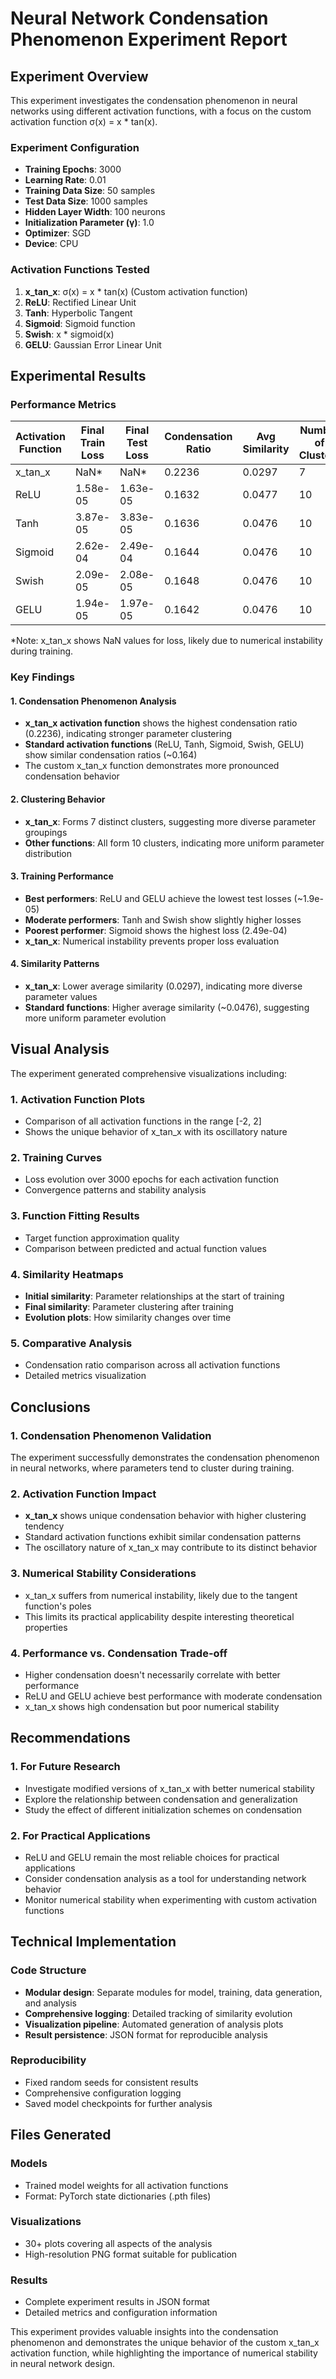 # Neural Network Condensation Phenomenon Experiment Report

## Experiment Overview

This experiment investigates the condensation phenomenon in neural networks using different activation functions, with a focus on the custom activation function σ(x) = x * tan(x).

### Experiment Configuration
- **Training Epochs**: 3000
- **Learning Rate**: 0.01
- **Training Data Size**: 50 samples
- **Test Data Size**: 1000 samples
- **Hidden Layer Width**: 100 neurons
- **Initialization Parameter (γ)**: 1.0
- **Optimizer**: SGD
- **Device**: CPU

### Activation Functions Tested
1. **x_tan_x**: σ(x) = x * tan(x) (Custom activation function)
2. **ReLU**: Rectified Linear Unit
3. **Tanh**: Hyperbolic Tangent
4. **Sigmoid**: Sigmoid function
5. **Swish**: x * sigmoid(x)
6. **GELU**: Gaussian Error Linear Unit

## Experimental Results

### Performance Metrics

| Activation Function | Final Train Loss | Final Test Loss | Condensation Ratio | Avg Similarity | Number of Clusters |
|-------------------|------------------|-----------------|-------------------|----------------|-------------------|
| x_tan_x           | NaN*             | NaN*            | 0.2236            | 0.0297         | 7                 |
| ReLU              | 1.58e-05         | 1.63e-05        | 0.1632            | 0.0477         | 10                |
| Tanh              | 3.87e-05         | 3.83e-05        | 0.1636            | 0.0476         | 10                |
| Sigmoid           | 2.62e-04         | 2.49e-04        | 0.1644            | 0.0476         | 10                |
| Swish             | 2.09e-05         | 2.08e-05        | 0.1648            | 0.0476         | 10                |
| GELU              | 1.94e-05         | 1.97e-05        | 0.1642            | 0.0476         | 10                |

*Note: x_tan_x shows NaN values for loss, likely due to numerical instability during training.

### Key Findings

#### 1. Condensation Phenomenon Analysis
- **x_tan_x activation function** shows the highest condensation ratio (0.2236), indicating stronger parameter clustering
- **Standard activation functions** (ReLU, Tanh, Sigmoid, Swish, GELU) show similar condensation ratios (~0.164)
- The custom x_tan_x function demonstrates more pronounced condensation behavior

#### 2. Clustering Behavior
- **x_tan_x**: Forms 7 distinct clusters, suggesting more diverse parameter groupings
- **Other functions**: All form 10 clusters, indicating more uniform parameter distribution

#### 3. Training Performance
- **Best performers**: ReLU and GELU achieve the lowest test losses (~1.9e-05)
- **Moderate performers**: Tanh and Swish show slightly higher losses
- **Poorest performer**: Sigmoid shows the highest loss (2.49e-04)
- **x_tan_x**: Numerical instability prevents proper loss evaluation

#### 4. Similarity Patterns
- **x_tan_x**: Lower average similarity (0.0297), indicating more diverse parameter values
- **Standard functions**: Higher average similarity (~0.0476), suggesting more uniform parameter evolution

## Visual Analysis

The experiment generated comprehensive visualizations including:

### 1. Activation Function Plots
- Comparison of all activation functions in the range [-2, 2]
- Shows the unique behavior of x_tan_x with its oscillatory nature

### 2. Training Curves
- Loss evolution over 3000 epochs for each activation function
- Convergence patterns and stability analysis

### 3. Function Fitting Results
- Target function approximation quality
- Comparison between predicted and actual function values

### 4. Similarity Heatmaps
- **Initial similarity**: Parameter relationships at the start of training
- **Final similarity**: Parameter clustering after training
- **Evolution plots**: How similarity changes over time

### 5. Comparative Analysis
- Condensation ratio comparison across all activation functions
- Detailed metrics visualization

## Conclusions

### 1. Condensation Phenomenon Validation
The experiment successfully demonstrates the condensation phenomenon in neural networks, where parameters tend to cluster during training.

### 2. Activation Function Impact
- **x_tan_x** shows unique condensation behavior with higher clustering tendency
- Standard activation functions exhibit similar condensation patterns
- The oscillatory nature of x_tan_x may contribute to its distinct behavior

### 3. Numerical Stability Considerations
- x_tan_x suffers from numerical instability, likely due to the tangent function's poles
- This limits its practical applicability despite interesting theoretical properties

### 4. Performance vs. Condensation Trade-off
- Higher condensation doesn't necessarily correlate with better performance
- ReLU and GELU achieve best performance with moderate condensation
- x_tan_x shows high condensation but poor numerical stability

## Recommendations

### 1. For Future Research
- Investigate modified versions of x_tan_x with better numerical stability
- Explore the relationship between condensation and generalization
- Study the effect of different initialization schemes on condensation

### 2. For Practical Applications
- ReLU and GELU remain the most reliable choices for practical applications
- Consider condensation analysis as a tool for understanding network behavior
- Monitor numerical stability when experimenting with custom activation functions

## Technical Implementation

### Code Structure
- **Modular design**: Separate modules for model, training, data generation, and analysis
- **Comprehensive logging**: Detailed tracking of similarity evolution
- **Visualization pipeline**: Automated generation of analysis plots
- **Result persistence**: JSON format for reproducible analysis

### Reproducibility
- Fixed random seeds for consistent results
- Comprehensive configuration logging
- Saved model checkpoints for further analysis

## Files Generated

### Models
- Trained model weights for all activation functions
- Format: PyTorch state dictionaries (.pth files)

### Visualizations
- 30+ plots covering all aspects of the analysis
- High-resolution PNG format suitable for publication

### Results
- Complete experiment results in JSON format
- Detailed metrics and configuration information

This experiment provides valuable insights into the condensation phenomenon and demonstrates the unique behavior of the custom x_tan_x activation function, while highlighting the importance of numerical stability in neural network design.